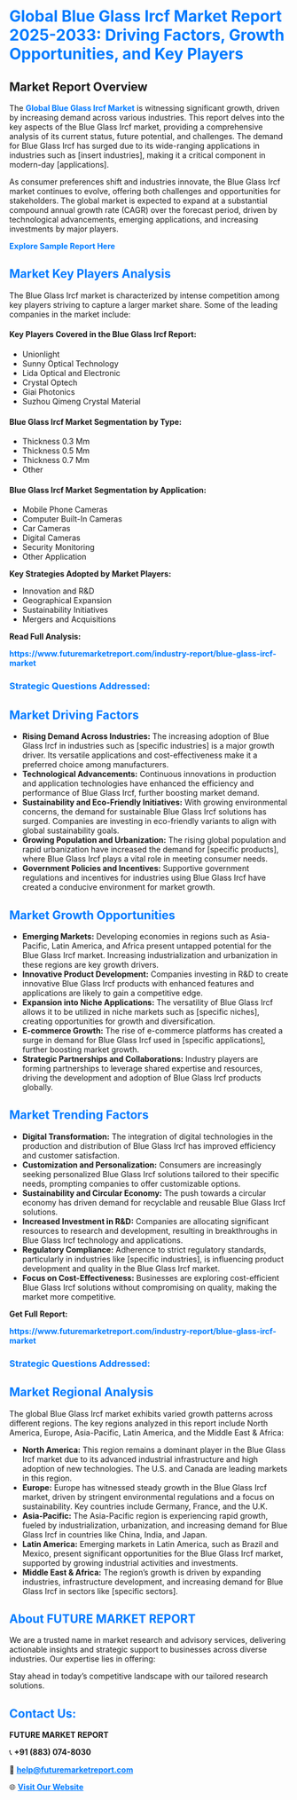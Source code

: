 <h1 style="color: #007BFF;">Global Blue Glass Ircf Market Report 2025-2033: Driving Factors, Growth Opportunities, and Key Players</h1>

<section id="overview">
<h2>Market Report Overview</h2>
<p>The <a href="https://www.futuremarketreport.com/industry-report/blue-glass-ircf-market" style="color: #007BFF; text-decoration: none;"><strong>Global Blue Glass Ircf Market</strong></a> is witnessing significant growth, driven by increasing demand across various industries. This report delves into the key aspects of the Blue Glass Ircf market, providing a comprehensive analysis of its current status, future potential, and challenges. The demand for Blue Glass Ircf has surged due to its wide-ranging applications in industries such as [insert industries], making it a critical component in modern-day [applications].</p>
<p>As consumer preferences shift and industries innovate, the Blue Glass Ircf market continues to evolve, offering both challenges and opportunities for stakeholders. The global market is expected to expand at a substantial compound annual growth rate (CAGR) over the forecast period, driven by technological advancements, emerging applications, and increasing investments by major players.</p>
</section>

<section id="overview">
<p><a href="https://www.futuremarketreport.com/request-sample/reportId=31278" style="color: #007BFF; text-decoration: none;"><strong>Explore Sample Report Here</strong></a></p>
</section>

<section id="key-players">
<h2 style="color: #007BFF;">Market Key Players Analysis</h2>
<p>The Blue Glass Ircf market is characterized by intense competition among key players striving to capture a larger market share. Some of the leading companies in the market include:</p>
<h4>Key Players Covered in the Blue Glass Ircf Report:</h4>
<ul><li>Unionlight</li><li>Sunny Optical Technology</li><li>Lida Optical and Electronic</li><li>Crystal Optech</li><li>Giai Photonics</li><li>Suzhou Qimeng Crystal Material</li></ul>
<h4>Blue Glass Ircf Market Segmentation by Type:</h4>
<ul><li>Thickness 0.3 Mm</li><li>Thickness 0.5 Mm</li><li>Thickness 0.7 Mm</li><li>Other</li></ul>

<h4>Blue Glass Ircf Market Segmentation by Application:</h4>
<ul><li>Mobile Phone Cameras</li><li>Computer Built-In Cameras</li><li>Car Cameras</li><li>Digital Cameras</li><li>Security Monitoring</li><li>Other Application</li></ul>
<p><strong>Key Strategies Adopted by Market Players:</strong></p>
<ul>
<li>Innovation and R&D</li>
<li>Geographical Expansion</li>
<li>Sustainability Initiatives</li>
<li>Mergers and Acquisitions</li>
</ul>
</section>

<section>
<p><strong>Read Full Analysis: </strong></p><a href="https://www.futuremarketreport.com/industry-report/blue-glass-ircf-market" style="color: #007BFF; text-decoration: none;"><strong>https://www.futuremarketreport.com/industry-report/blue-glass-ircf-market</strong></a>
<h3 style="color: #007BFF;">Strategic Questions Addressed:</h3>
</section>

<section id="driving-factors">
<h2 style="color: #007BFF;">Market Driving Factors</h2>
<ul>
<li><strong>Rising Demand Across Industries:</strong> The increasing adoption of Blue Glass Ircf in industries such as [specific industries] is a major growth driver. Its versatile applications and cost-effectiveness make it a preferred choice among manufacturers.</li>
<li><strong>Technological Advancements:</strong> Continuous innovations in production and application technologies have enhanced the efficiency and performance of Blue Glass Ircf, further boosting market demand.</li>
<li><strong>Sustainability and Eco-Friendly Initiatives:</strong> With growing environmental concerns, the demand for sustainable Blue Glass Ircf solutions has surged. Companies are investing in eco-friendly variants to align with global sustainability goals.</li>
<li><strong>Growing Population and Urbanization:</strong> The rising global population and rapid urbanization have increased the demand for [specific products], where Blue Glass Ircf plays a vital role in meeting consumer needs.</li>
<li><strong>Government Policies and Incentives:</strong> Supportive government regulations and incentives for industries using Blue Glass Ircf have created a conducive environment for market growth.</li>
</ul>
</section>

<section id="growth-opportunities">
<h2 style="color: #007BFF;">Market Growth Opportunities</h2>
<ul>
<li><strong>Emerging Markets:</strong> Developing economies in regions such as Asia-Pacific, Latin America, and Africa present untapped potential for the Blue Glass Ircf market. Increasing industrialization and urbanization in these regions are key growth drivers.</li>
<li><strong>Innovative Product Development:</strong> Companies investing in R&D to create innovative Blue Glass Ircf products with enhanced features and applications are likely to gain a competitive edge.</li>
<li><strong>Expansion into Niche Applications:</strong> The versatility of Blue Glass Ircf allows it to be utilized in niche markets such as [specific niches], creating opportunities for growth and diversification.</li>
<li><strong>E-commerce Growth:</strong> The rise of e-commerce platforms has created a surge in demand for Blue Glass Ircf used in [specific applications], further boosting market growth.</li>
<li><strong>Strategic Partnerships and Collaborations:</strong> Industry players are forming partnerships to leverage shared expertise and resources, driving the development and adoption of Blue Glass Ircf products globally.</li>
</ul>
</section>

<section id="trending-factors">
<h2 style="color: #007BFF;">Market Trending Factors</h2>
<ul>
<li><strong>Digital Transformation:</strong> The integration of digital technologies in the production and distribution of Blue Glass Ircf has improved efficiency and customer satisfaction.</li>
<li><strong>Customization and Personalization:</strong> Consumers are increasingly seeking personalized Blue Glass Ircf solutions tailored to their specific needs, prompting companies to offer customizable options.</li>
<li><strong>Sustainability and Circular Economy:</strong> The push towards a circular economy has driven demand for recyclable and reusable Blue Glass Ircf solutions.</li>
<li><strong>Increased Investment in R&D:</strong> Companies are allocating significant resources to research and development, resulting in breakthroughs in Blue Glass Ircf technology and applications.</li>
<li><strong>Regulatory Compliance:</strong> Adherence to strict regulatory standards, particularly in industries like [specific industries], is influencing product development and quality in the Blue Glass Ircf market.</li>
<li><strong>Focus on Cost-Effectiveness:</strong> Businesses are exploring cost-efficient Blue Glass Ircf solutions without compromising on quality, making the market more competitive.</li>
</ul>
</section>

<section>
<p><strong>Get Full Report: </strong></p><a href="https://www.futuremarketreport.com/industry-report/blue-glass-ircf-market" style="color: #007BFF; text-decoration: none;"><strong>https://www.futuremarketreport.com/industry-report/blue-glass-ircf-market</strong></a>
<h3 style="color: #007BFF;">Strategic Questions Addressed:</h3>
</section>


<section id="regional-analysis">
<h2 style="color: #007BFF;">Market Regional Analysis</h2>
<p>The global Blue Glass Ircf market exhibits varied growth patterns across different regions. The key regions analyzed in this report include North America, Europe, Asia-Pacific, Latin America, and the Middle East & Africa:</p>
<ul>
<li><strong>North America:</strong> This region remains a dominant player in the Blue Glass Ircf market due to its advanced industrial infrastructure and high adoption of new technologies. The U.S. and Canada are leading markets in this region.</li>
<li><strong>Europe:</strong> Europe has witnessed steady growth in the Blue Glass Ircf market, driven by stringent environmental regulations and a focus on sustainability. Key countries include Germany, France, and the U.K.</li>
<li><strong>Asia-Pacific:</strong> The Asia-Pacific region is experiencing rapid growth, fueled by industrialization, urbanization, and increasing demand for Blue Glass Ircf in countries like China, India, and Japan.</li>
<li><strong>Latin America:</strong> Emerging markets in Latin America, such as Brazil and Mexico, present significant opportunities for the Blue Glass Ircf market, supported by growing industrial activities and investments.</li>
<li><strong>Middle East & Africa:</strong> The region’s growth is driven by expanding industries, infrastructure development, and increasing demand for Blue Glass Ircf in sectors like [specific sectors].</li>
</ul>
</section>

<footer>
<h2 style="color: #007BFF;">About FUTURE MARKET REPORT</h2>
<p>We are a trusted name in market research and advisory services, delivering actionable insights and strategic support to businesses across diverse industries. Our expertise lies in offering:</p>

<p>Stay ahead in today’s competitive landscape with our tailored research solutions.</p>

<h2 style="color: #007BFF;">Contact Us:</h2>
<p><strong>FUTURE MARKET REPORT</strong></p>
<p>📞 <strong>+91 (883) 074-8030</strong></p>
<p>📧 <strong><a href="mailto:help@futuremarketreport.com" style="color: #007BFF;">help@futuremarketreport.com</a></strong></p>
<p>🌐 <strong><a href="https://www.futuremarketreport.com/" style="color: #007BFF;">Visit Our Website</a></strong></p>
</footer>